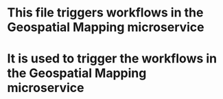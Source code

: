 # This file triggers workflows in the Geospatial Mapping microservice
# It is used to trigger the workflows in the Geospatial Mapping microservice

